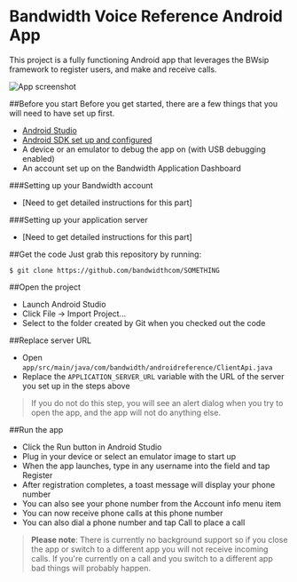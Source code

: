 Bandwidth Voice Reference Android App
===============================

This project is a fully functioning Android app that leverages the BWsip framework to register users, and make and receive calls.

![App screenshot](https://github.com/bandwidthcom/catapult-reference-app-voice-android/blob/master/screenshot.png)

##Before you start
Before you get started, there are a few things that you will need to have set up first.
 - [Android Studio](http://developer.android.com/sdk/index.html)
 - [Android SDK set up and configured](http://developer.android.com/sdk/installing/index.html)
 - A device or an emulator to debug the app on (with USB debugging enabled)
 - An account set up on the Bandwidth Application Dashboard

###Setting up your Bandwidth account
 - [Need to get detailed instructions for this part]
 
###Setting up your application server
 - [Need to get detailed instructions for this part]

##Get the code
Just grab this repository by running:

    $ git clone https://github.com/bandwidthcom/SOMETHING

##Open the project
 - Launch Android Studio
 - Click File -> Import Project...
 - Select to the folder created by Git when you checked out the code

##Replace server URL
 - Open `app/src/main/java/com/bandwidth/androidreference/ClientApi.java`
 - Replace the `APPLICATION_SERVER_URL` variable with the URL of the server you set up in the steps above
 
> If you do not do this step, you will see an alert dialog when you try to open the app, and the app will not do anything else.

##Run the app
 - Click the Run button in Android Studio
 - Plug in your device or select an emulator image to start up
 - When the app launches, type in any username into the field and tap Register
 - After registration completes, a toast message will display your phone number
  - You can also see your phone number from the Account info menu item
 - You can now receive phone calls at this phone number
 - You can also dial a phone number and tap Call to place a call

> **Please note**: There is currently no background support so if you close the app or switch to a different app you will not receive incoming calls. If you're currently on a call and you switch to a different app bad things will probably happen.